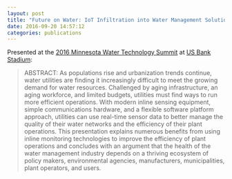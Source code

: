 ```yaml
---
layout: post
title: "Future on Water: IoT Infiltration into Water Management Solutions"
date: 2016-09-20 14:57:12
categories: publications
---
```


Presented at the [2016 Minnesota Water Technology Summit](https://www.greatermsp.org/index.php?src=gendocs&ref=Water_Summit_2016) at [US Bank Stadium](http://www.usbankstadium.com/):

> ABSTRACT: As populations rise and urbanization trends continue, water utilities are finding it increasingly difficult to meet the growing demand for water resources. Challenged by aging infrastructure, an aging workforce, and limited budgets, utilities must find ways to run more efficient operations. With modern inline sensing equipment, simple communications hardware, and a flexible software platform approach, utilities can use real-time sensor data to better manage the quality of their water networks and the efficiency of their plant operations. This presentation explains numerous benefits from using inline monitoring technologies to improve the efficiency of plant operations and concludes with an argument that the health of the water management industry depends on a thriving ecosystem of policy makers, environmental agencies, manufacturers, municipalities, plant operators, and users.


